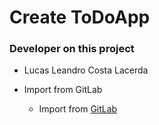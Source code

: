 # Create ToDoApp

### Developer on this project

* Lucas Leandro Costa Lacerda

* Import from GitLab
	* Import from [GitLab](https://gitlab.com/learning-react-redux-js/toDoList)
